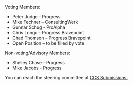 Voting Members:
<ul>
  <li>Peter Judge - Progress</li>
  <li>Mike Fechner – ConsultingWerk</li>
  <li>Gunnar Schug - ProAlpha </li>
  <li>Chris Longo - Progress Bravepoint</li>
  <li>Chad Thomson – Progress Bravepoint</li>
  <li>Open Position – to be filled by vote</li>
</ul>

Non-voting/Advisory Members:
<ul>
  <li>Shelley Chase - Progress</li> 
  <li>Mike Jacobs - Progress</li>
</ul>

You can reach the steering committee at <a href="mailto:ccs-submissions@progress.com">CCS Submissions.</a>
